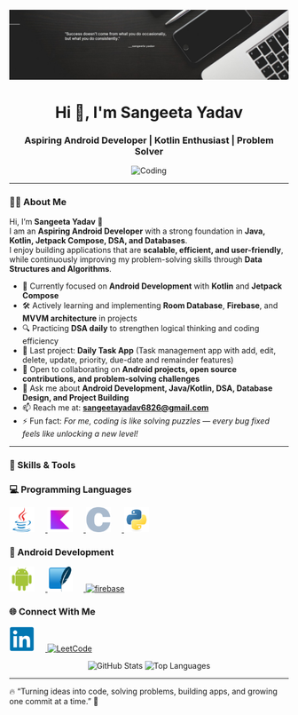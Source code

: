 ![Header](https://github.com/CodeWithSangeeta/CodeWithSangeeta/blob/main/Profile_banner.jpeg)

<h1 align="center">Hi 👋, I'm Sangeeta Yadav</h1>
<h3 align="center">Aspiring Android Developer | Kotlin Enthusiast | Problem Solver</h3>

<p align="center">
  <img src="https://media.giphy.com/media/qgQUggAC3Pfv687qPC/giphy.gif" alt="Coding" width="400"/>
</p>

---

### 👩‍💻 About Me  

Hi, I’m **Sangeeta Yadav** 👋  
I am an **Aspiring Android Developer** with a strong foundation in **Java, Kotlin, Jetpack Compose, DSA, and Databases**.  
I enjoy building applications that are **scalable, efficient, and user-friendly**, while continuously improving my problem-solving skills through **Data Structures and Algorithms**.  

- 📱 Currently focused on **Android Development** with **Kotlin** and **Jetpack Compose**  
- 🛠️ Actively learning and implementing **Room Database**, **Firebase**, and **MVVM architecture** in projects   
- 🔍 Practicing **DSA daily** to strengthen logical thinking and coding efficiency  
- 🚀 Last project: **Daily Task App** (Task management app with add, edit, delete, update, priority, due-date and remainder features)  
- 🤝 Open to collaborating on **Android projects, open source contributions, and problem-solving challenges**  
- 💬 Ask me about **Android Development, Java/Kotlin, DSA, Database Design, and Project Building**  
- 📫 Reach me at: **sangeetayadav6826@gmail.com**  
- ⚡ Fun fact: *For me, coding is like solving puzzles — every bug fixed feels like unlocking a new level!*  
 

---

### 🚀 Skills & Tools  

### 💻 Programming Languages  
<p align="left">  
  <a href="https://www.java.com" target="_blank" rel="noreferrer">  
    <img src="https://raw.githubusercontent.com/devicons/devicon/master/icons/java/java-original.svg" alt="java" width="45" height="45" style="margin-right: 20px;"/>  
  </a>  
  <a href="https://kotlinlang.org/" target="_blank" rel="noreferrer">  
    <img src="https://raw.githubusercontent.com/devicons/devicon/master/icons/kotlin/kotlin-original.svg" alt="kotlin" width="45" height="45" style="margin-right: 20px;"/>  
  </a>  
  <a href="https://www.cprogramming.com/" target="_blank" rel="noreferrer">  
    <img src="https://raw.githubusercontent.com/devicons/devicon/master/icons/c/c-original.svg" alt="c" width="45" height="45" style="margin-right: 20px;"/>  
  </a>  
  <a href="https://www.python.org" target="_blank" rel="noreferrer">  
    <img src="https://raw.githubusercontent.com/devicons/devicon/master/icons/python/python-original.svg" alt="python" width="45" height="45" style="margin-right: 20px;"/>  
  </a>  
</p>  

### 📱 Android Development  
<p align="left">  
  <a href="https://developer.android.com" target="_blank" rel="noreferrer">  
    <img src="https://raw.githubusercontent.com/devicons/devicon/master/icons/android/android-original.svg" alt="android" width="45" height="45" style="margin-right: 20px;"/>  
  </a>   
  <a href="https://developer.android.com/training/data-storage/room" target="_blank" rel="noreferrer">  
    <img src="https://raw.githubusercontent.com/devicons/devicon/master/icons/sqlite/sqlite-original.svg" alt="room database" width="45" height="45" style="margin-right: 20px;"/>  
  </a>  
  <a href="https://firebase.google.com/" target="_blank" rel="noreferrer">  
    <img src="https://www.vectorlogo.zone/logos/firebase/firebase-icon.svg" alt="firebase" width="45" height="45" style="margin-right: 20px;"/>  
  </a>  
</p>  

### 🌐 Connect With Me  
<p align="left">
  <a href="https://linkedin.com/in/sangeeta-yadav-23473b334" target="_blank" rel="noreferrer">
    <img src="https://raw.githubusercontent.com/devicons/devicon/master/icons/linkedin/linkedin-original.svg" alt="LinkedIn" width="45" height="45" style="margin-right: 20px;"/>
  </a>
  <a href="https://www.leetcode.com/sangeeta_technologist_11199" target="_blank" rel="noreferrer">
    <img src="https://upload.wikimedia.org/wikipedia/commons/1/19/LeetCode_logo_black.png" alt="LeetCode" width="45" height="45" style="margin-right: 20px;"/>
  </a>
</p>

<p align="center">
  <img src="https://github-readme-stats.vercel.app/api?username=CodeWithSangeeta&show_icons=true&theme=radical" alt="GitHub Stats" height="180em" />
  <img src="https://github-readme-stats.vercel.app/api/top-langs/?username=CodeWithSangeeta&layout=compact&theme=radical" alt="Top Languages" height="180em" />
</p>






---

🔥 “Turning ideas into code, solving problems, building apps, and growing one commit at a time.” 🚀

